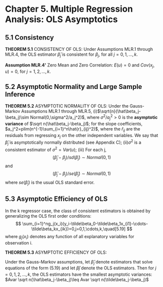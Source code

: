 # Chapter 5. Multiple Regression Analysis: OLS Asymptotics

## 5.1 Consistency

**THEOREM 5.1** CONSISTENCY OF OLS:
Under Assumptions MLR.1 through MLR.4, the OLS estimator $\hat\beta_j$ is consistent for $\beta_j$, for all $j=0,1,...,k$.

**Assumption MLR.4'** Zero Mean and Zero Correlation:
$E(u)=0$ and $Cov(x_j,u)=0$, for $j=1,2,...,k$.

## 5.2 Asymptotic Normality and Large Sample Inference

**THEOREM 5.2** ASYMPTOTIC NORMALITY OF OLS:
Under the Gauss-Markov Assumptions MLR.1 through MLR.5,
(i)$\sqrt{n}(\hat\beta_j-\beta_j)\sim Normal(0,\sigma^2/a_j^2)$, where $\sigma^2/a_j^2>0$ is the **asymptotic variance** of $\sqrt n(\hat\beta_j-\beta_j)$; for the slope coefficients, $a_j^2=plim(n^{-1}\sum_{i=1}^n\hat{r}_{ij}^2)$, where the $\hat{r}_{ij}$ are the residuals from regressing $x_j$ on the other independent variables. We say that $\hat\beta_j$ is asymptotically normally distributed (see Appendix C);
(ii)$\sigma^2$ is a consistent estimator of $\sigma^2=Var(u)$;
(iii) For each j,
$$
(\hat\beta_j-\beta_j)/sd(\hat\beta_j)\sim Normal(0,1)
$$
and
$$
(\hat\beta_j-\beta_j)/se(\hat\beta_j)\sim Normal(0,1)
$$
where $se(\hat\beta_j)$ is the usual OLS standard error.

## 5.3 Asymptotic Efficiency of OLS

In the k regressor case, the class of consistent estimators is obtained by generalizing the OLS first order conditions:
$$
\sum_{i=1}^ng_j(x_i)(y_i-\tilde\beta_0-\tilde\beta_1x_{i1}-\cdots-\tilde\beta_kx_{ik})=0,j=0,1,\cdots,k,\quad[5.19]
$$
where $g_j(x_i)$ denotes any function of all explanatory variables for observation i.

**THEOREM 5.3** ASYMPTOTIC EFFICIENCY OF OLS:

Under the Gauss-Markov assumptions, let $\hat\beta_j$ denote estimators that solve equations of the form (5.19) and let $\hat\beta_​j$ denote the OLS estimators. Then for $j=0,1,2,...,k$, the OLS estimators have the smallest asymptotic variances: $Avar \sqrt n(\hat\beta_j-\beta_j)\leq Avar \sqrt n(\tilde\beta_j-\beta_j)$
